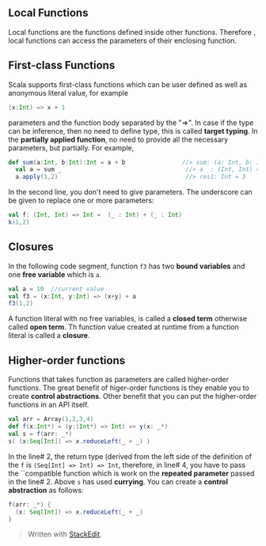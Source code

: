 

## Local Functions
Local functions are the functions defined inside other functions. Therefore , local functions can access the parameters of their enclosing function.
## First-class Functions
Scala supports first-class functions which can be user defined as well as anonymous literal value, for example
```scala
(x:Int) => x + 1
```
parameters and the function body separated by the "=>". In case if the type can be inference, then no need to define type, this is called **target typing**.
In the **partially applied function**,  no need to provide all the necessary parameters, but partially. For example,
```scala
def sum(a:Int, b:Int):Int = a + b                //> sum: (a: Int, b: Int)Int
  val a = sum _                                   //> a  : (Int, Int) => Int = ex3$$$Lambda$9/1209271652@58ceff1
  a.apply(1,2)                                    //> res1: Int = 3
```
In the second line, you don't need to give parameters. The underscore can be given to replace one or more parameters:
```scala
val f: (Int, Int) => Int =  (_ : Int) + (_ : Int)
k(1,2)
```

## Closures
In the following code segment, function `f3` has two **bound variables** and one **free variable** which is `a`.
```scala
val a = 10  //current value
val f3 = (x:Int, y:Int) => (x+y) + a  
f3(1,2)
```
A function literal with no free variables, is called a **closed term** otherwise called **open term**. Th function value created at runtime from a function literal is called a **closure**.

## Higher-order functions
Functions that takes function as parameters are called higher-order functions. The great benefit of higer-order functions is they enable you to create **control abstractions**. Other benefit that you can put the higher-order functions in an API itself.

```scala
val arr = Array(1,2,3,4)  
def f(x:Int*) = (y:(Int*) => Int) => y(x: _*)  
val s = f(arr: _*)  
s( (x:Seq[Int]) => x.reduceLeft(_ + _) )
```

In the line# 2, the return type (derived from the left side of the definition of the `f` is `(Seq[Int] => Int) => Int`, therefore, in line# 4, you have to pass the ``compatible function which is work on the **repeated parameter** passed in the line# 2. Above `s` has used **currying**.  You can create a **control abstraction** as follows:

```scala
f(arr: _*) {  
  (x: Seq[Int]) => x.reduceLeft(_ + _)  
}
```

> Written with [StackEdit](https://stackedit.io/).
<!--stackedit_data:
eyJoaXN0b3J5IjpbMTg4MjQ0NTA4NiwtMTI4Mjk2NDAwMiwxOD
kxNjcxMTUxLC0yMDk3MjE4MDQ0LDMwNjcyMjgyMSwtMTcwNzQw
MTEyNywxNDA5ODM3MjkxLDE5NjY4NzI0NjMsLTc4MzY5ODU4My
wyODIzMDY3MzMsMTMxMjI4ODU3NywxOTk3MDk0NjQzLC0zNzE3
NTAwMDQsLTE5ODg3NjAyMjQsODI5NjAxNTgxLC0xMTI5NTk4ND
Y1XX0=
-->